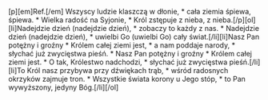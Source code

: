 [p][em]Ref.[/em] Wszyscy ludzie klaszczą w dłonie, * cała ziemia śpiewa, śpiewa. * Wielka radość na Syjonie, * Król zstępuje z nieba, z nieba.[/p][ol][li]Nadejdzie dzień (nadejdzie dzień), * zobaczy to każdy z nas. * Nadejdzie dzień (nadejdzie dzień), * uwielbi Go (uwielbi Go) cały świat.[/li][li]Nasz Pan potężny i groźny * Królem całej ziemi jest, * a nam poddaje narody, * słychać już zwycięstwa pieśń. * Nasz Pan potężny i groźny * Królem całej ziemi jest. * O tak, Królestwo nadchodzi, * słychać już zwycięstwa pieśń.[/li][li]To Król nasz przybywa przy dźwiękach trąb, * wśród radosnych okrzyków zajmuje tron. * Wszystkie świata korony u Jego stóp, * to Pan wywyższony, jedyny Bóg.[/li][/ol]